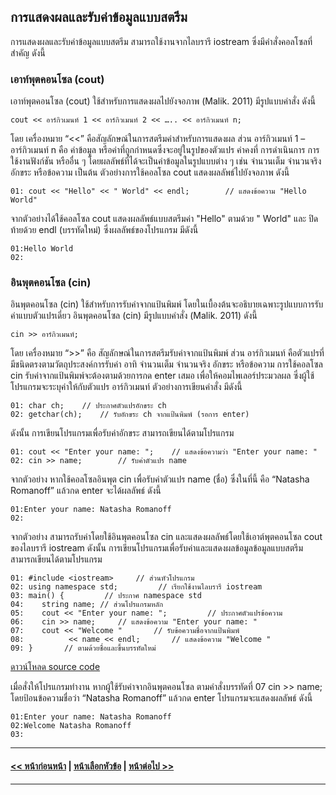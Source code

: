 ## การแสดงผลและรับค่าข้อมูลแบบสตรีม

การแสดงผลและรับค่าข้อมูลแบบสตรีม สามารถใช้งานจากไลบรารี iostream ซึ่งมีคำสั่งคอลโซลที่สำคัญ ดังนี้

### เอาท์พุตคอนโซล (cout)
เอาท์พุตคอนโซล (cout) ใช้สำหรับการแสดงผลไปยังจอภาพ (Malik. 2011) มีรูปแบบคำสั่ง ดังนี้

```
cout << อาร์กิวเมนท์ 1 << อาร์กิวเมนท์ 2 << ….. << อาร์กิวเมนท์ n;
```

โดย เครื่องหมาย “<<” คือสัญลักษณ์ในการสตรีมค่าสำหรับการแสดงผล ส่วน อาร์กิวเมนท์ 1 – อาร์กิวเมนท์ n  คือ ค่าข้อมูล หรือค่าที่ถูกกำหนดซึ่งจะอยู่ในรูปของตัวแปร ค่าคงที่ การดำเนินการ การใช้งานฟังก์ชัน หรืออื่น ๆ โดยผลลัพธ์ที่ได้จะเป็นค่าข้อมูลในรูปแบบต่าง ๆ  เช่น จำนวนเต็ม จำนวนจริง อักขระ หรือข้อความ เป็นต้น ตัวอย่างการใช้คอลโซล cout แสดงผลลัพธ์ไปยังจอภาพ ดังนี้

```
01:	cout << "Hello" << " World" << endl;     	// แสดงข้อความ "Hello World"
```

จากตัวอย่างได้ใช้คอลโซล cout แสดงผลลัพธ์แบบสตรีมค่า "Hello" ตามด้วย " World" และ ปิดท้ายด้วย endl (บรรทัดใหม่) ซึ่งผลลัพธ์ของโปรแกรม มีดังนี้

```
01:Hello World
02:	
```

### อินพุตคอนโซล (cin) 
อินพุตคอนโซล (cin) ใช้สำหรับการรับค่าจากแป้นพิมพ์ โดยในเบื้องต้นจะอธิบายเฉพาะรูปแบบการรับค่าแบบตัวแปรเดี่ยว อินพุตคอนโซล (cin) มีรูปแบบคำสั่ง (Malik. 2011)   ดังนี้

```
cin >> อาร์กิวเมนท์;
```

โดย เครื่องหมาย “>>” คือ สัญลักษณ์ในการสตรีมรับค่าจากแป้นพิมพ์ ส่วน อาร์กิวเมนท์  คือตัวแปรที่มีชนิดตรงตามวัตถุประสงค์การรับค่า อาทิ จำนวนเต็ม จำนวนจริง อักขระ หรือข้อความ  การใช้คอลโซล cin รับค่าจากแป้นพิมพ์จะต้องตามด้วยการกด enter เสมอ เพื่อให้คอมไพเลอร์ประมวลผล ซึ่งผู้ใช้โปรแกรมจะระบุค่าให้กับตัวแปร อาร์กิวเมนท์ ตัวอย่างการเขียนคำสั่ง มีดังนี้

```
01:	char ch;	// ประกาศตัวแปรอักขระ ch
02:	getchar(ch);	// รับอักขระ ch จากแป้นพิมพ์ (รอการ enter)
```

ดังนั้น การเขียนโปรแกรมเพื่อรับค่าอักขระ สามารถเขียนได้ตามโปรแกรม

```
01:	cout << "Enter your name: ";	// แสดงข้อความว่า "Enter your name: "
02:	cin >> name;     	// รับค่าตัวแปร name
```

จากตัวอย่าง หากใช้คอลโซลอินพุต cin เพื่อรับค่าตัวแปร name (ชื่อ) ซึ่งในที่นี้ คือ “Natasha Romanoff” แล้วกด enter จะได้ผลลัพธ์ ดังนี้

```
01:Enter your name: Natasha Romanoff
02:	
```

จากตัวอย่าง สามารถรับค่าโดยใช้อินพุตคอนโซล cin และแสดงผลลัพธ์โดยใช้เอาต์พุตคอนโซล cout ของไลบรารี iostream  ดังนั้น การเขียนโปรแกรมเพื่อรับค่าและแสดงผลข้อมูลข้อมูลแบบสตรีม สามารถเขียนได้ตามโปรแกรม

```
01:	#include <iostream> 	// ส่วนหัวโปรแกรม
02:	using namespace std;	     // เรียกใช้งานไลบรารี iostream
03:	main() {	     // ประกาศ namespace std
04:	   string name;	// ส่วนโปรแกรมหลัก
05:	   cout << "Enter your name: "; 	    // ประกาศตัวแปรข้อความ
06:	   cin >> name;	    // แสดงข้อความ "Enter your name: "
07:	   cout << "Welcome " 	    // รับข้อความชื่อจากแป้นพิมพ์
08:	         << name << endl; 	    // แสดงข้อความ "Welcome " 
09:	}	    // ตามด้วยชื่อและขึ้นบรรทัดใหม่
```
[ดาวน์โหลด source code](src/ch05_06.cpp) 

เมื่อสั่งให้โปรแกรมทำงาน หากผู้ใช้รับค่าจากอินพุตคอนโซล ตามคำสั่งบรรทัดที่ 07 cin >> name; โดยป้อนข้อความชื่อว่า “Natasha Romanoff” แล้วกด enter โปรแกรมจะแสดงผลลัพธ์ ดังนี้

```
01:Enter your name: Natasha Romanoff
02:Welcome Natasha Romanoff
03:
```
---
#### [<< หน้าก่อนหน้า](0504.md) | [หน้าเลือกหัวข้อ](README.md) | [หน้าต่อไป >>](0510.md)
---

